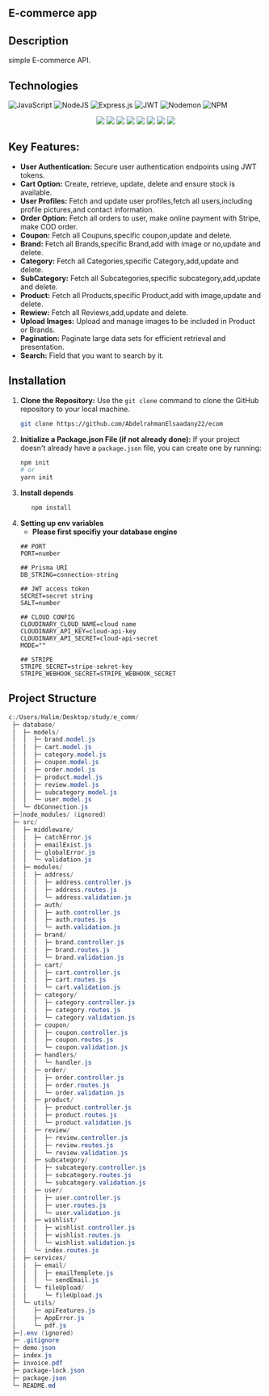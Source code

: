 ## E-commerce app
## Description
   simple E-commerce API.
## Technologies

<div>
    
  ![JavaScript](https://img.shields.io/badge/javascript-%23323330.svg?style=for-the-badge&logo=javascript&logoColor=%23F7DF1E) ![NodeJS](https://img.shields.io/badge/node.js-6DA55F?style=for-the-badge&logo=node.js&logoColor=white) ![Express.js](https://img.shields.io/badge/express.js-%23404d59.svg?style=for-the-badge&logo=express&logoColor=%2361DAFB) ![JWT](https://img.shields.io/badge/JWT-black?style=for-the-badge&logo=JSON%20web%20tokens) ![Nodemon](https://img.shields.io/badge/NODEMON-%23323330.svg?style=for-the-badge&logo=nodemon&logoColor=%BBDEAD) ![NPM](https://img.shields.io/badge/NPM-%23CB3837.svg?style=for-the-badge&logo=npm&logoColor=white)
  <br>
  <center>
  
  <img src="https://camo.githubusercontent.com/2dbe8dc3b8fa5ac59437c9d8c94323ad3f0052d3ff5ac0e9c258ceb5daba76f8/68747470733a2f2f696d672e736869656c64732e696f2f62616467652f31362e332e312d646f74656e762d726564">
  <img src="https://camo.githubusercontent.com/71fe39e1c67b1793f22d11c188a2cdd86438a84e5635b783ed1d1691f8e1c8d2/68747470733a2f2f696d672e736869656c64732e696f2f62616467652f312e34312e302d636c6f7564696e6172792d626c7565">
  <img src="https://camo.githubusercontent.com/a3ff2a5d02a913cdf673537dea66873aecaf58cb8c770f9225e2d2959712ed6b/68747470733a2f2f696d672e736869656c64732e696f2f62616467652f312e342e352d2d6c74732e312d6d756c7465722d726564">
  <img src="https://camo.githubusercontent.com/e098806c441efac8d7c44cbb0cf5000f113dfc54db28d16bbfcbeddc3ba316ed/68747470733a2f2f696d672e736869656c64732e696f2f62616467652f312e31302e302d6d6f7267616e2d726564">
  <img src="https://camo.githubusercontent.com/b9fe7b2faa1b963c1d1b77ee18a4a7689a0d46d18cf38a48ae464f2a03357eba/68747470733a2f2f696d672e736869656c64732e696f2f62616467652f362e392e342d6e6f64656d61696c65722d726564">
  <img src="https://camo.githubusercontent.com/2aa8d320fc8552d10a9f66e1076360d1f0c9ef2ee5adaea034cd13f68ca1efdc/68747470733a2f2f696d672e736869656c64732e696f2f62616467652f352e312e302d6263727970742d726564">
  <img src="https://camo.githubusercontent.com/f73e41f53709208ed3f07c001ccb103454212e26e6d296fa823e02cde579b205/68747470733a2f2f696d672e736869656c64732e696f2f62616467652f312e322e302d657870726573732d2d6173796e632d2d68616e646c65722d726564">
  <img src="https://camo.githubusercontent.com/bdd58addfeff8b18867ab6606b24bd158319885f8c1918ec13c5786259b6c5ab/68747470733a2f2f696d672e736869656c64732e696f2f62616467652f372e302e312d657870726573732d2d76616c696461746f722d726564">

  </center>
</dev>

## **Key Features:**

- **User Authentication:** Secure user authentication endpoints using JWT tokens.
- **Cart Option:** Create, retrieve, update, delete and ensure stock is available.
- **User Profiles:** Fetch and update user profiles,fetch all users,including profile pictures,and contact information.
- **Order Option:** Fetch all orders to user, make online payment with Stripe, make COD order.
- **Coupon:** Fetch all Coupuns,specific coupon,update and delete.
- **Brand:** Fetch all Brands,specific Brand,add with image or no,update and delete.
- **Category:** Fetch all Categories,specific Category,add,update and delete.
- **SubCategory:** Fetch all Subcategories,specific subcategory,add,update and delete.
- **Product:** Fetch all Products,specific Product,add with image,update and delete.
- **Rewiew:** Fetch all Reviews,add,update and delete.
- **Upload Images:** Upload and manage images to be included in Product or Brands.
- **Pagination:** Paginate large data sets for efficient retrieval and presentation.
- **Search:** Field that you want to search by it.

## Installation
1. **Clone the Repository:**
   Use the `git clone` command to clone the GitHub repository to your local machine.
   ```bash
   git clone https://github.com/AbdelrahmanElsaadany22/ecom
2. **Initialize a Package.json File (if not already done):**
   If your project doesn't already have a `package.json` file, you can create one by running:
   ```bash
   npm init
   # or
   yarn init
3. **Install depends**
   ```bash
      npm install
5. **Setting up env variables**<br>
   - **Please first specifiy your database engine**
    ```properties
    ## PORT
    PORT=number 
    
    ## Prisma URI
    DB_STRING=connection-string   
    
    ## JWT access token
    SECRET=secret string
    SALT=number
    
    ## CLOUD CONFIG
    CLOUDINARY_CLOUD_NAME=cloud name
    CLOUDINARY_API_KEY=cloud-api-key
    CLOUDINARY_API_SECRET=cloud-api-secret
    MODE=""

    ## STRIPE
    STRIPE_SECRET=stripe-sekret-key
    STRIPE_WEBHOOK_SECRET=STRIPE_WEBHOOK_SECRET
## Project Structure
 ```powershell
c:/Users/Halim/Desktop/study/e_comm/
  ├─ database/
  │  ├─ models/
  │  │  ├─ brand.model.js
  │  │  ├─ cart.model.js
  │  │  ├─ category.model.js
  │  │  ├─ coupon.model.js
  │  │  ├─ order.model.js
  │  │  ├─ product.model.js
  │  │  ├─ review.model.js
  │  │  ├─ subcategory.model.js
  │  │  └─ user.model.js
  │  └─ dbConnection.js
  ├─]node_modules/ (ignored)
  ├─ src/
  │  ├─ middleware/
  │  │  ├─ catchError.js
  │  │  ├─ emailExist.js
  │  │  ├─ globalError.js
  │  │  └─ validation.js
  │  ├─ modules/
  │  │  ├─ address/
  │  │  │  ├─ address.controller.js
  │  │  │  ├─ address.routes.js
  │  │  │  └─ address.validation.js
  │  │  ├─ auth/
  │  │  │  ├─ auth.controller.js
  │  │  │  ├─ auth.routes.js
  │  │  │  └─ auth.validation.js
  │  │  ├─ brand/
  │  │  │  ├─ brand.controller.js
  │  │  │  ├─ brand.routes.js
  │  │  │  └─ brand.validation.js
  │  │  ├─ cart/
  │  │  │  ├─ cart.controller.js
  │  │  │  ├─ cart.routes.js
  │  │  │  └─ cart.validation.js
  │  │  ├─ category/
  │  │  │  ├─ category.controller.js
  │  │  │  ├─ category.routes.js
  │  │  │  └─ category.validation.js
  │  │  ├─ coupon/
  │  │  │  ├─ coupon.controller.js
  │  │  │  ├─ coupon.routes.js
  │  │  │  └─ coupon.validation.js
  │  │  ├─ handlers/
  │  │  │  └─ handler.js
  │  │  ├─ order/
  │  │  │  ├─ order.controller.js
  │  │  │  ├─ order.routes.js
  │  │  │  └─ order.validation.js
  │  │  ├─ product/
  │  │  │  ├─ product.controller.js
  │  │  │  ├─ product.routes.js
  │  │  │  └─ product.validation.js
  │  │  ├─ review/
  │  │  │  ├─ review.controller.js
  │  │  │  ├─ review.routes.js
  │  │  │  └─ review.validation.js
  │  │  ├─ subcategory/
  │  │  │  ├─ subcategory.controller.js
  │  │  │  ├─ subcategory.routes.js
  │  │  │  └─ subcategory.validation.js
  │  │  ├─ user/
  │  │  │  ├─ user.controller.js
  │  │  │  ├─ user.routes.js
  │  │  │  └─ user.validation.js
  │  │  ├─ wishlist/
  │  │  │  ├─ wishlist.controller.js
  │  │  │  ├─ wishlist.routes.js
  │  │  │  └─ wishlist.validation.js
  │  │  └─ index.routes.js
  │  ├─ services/
  │  │  ├─ email/
  │  │  │  ├─ emailTemplete.js
  │  │  │  └─ sendEmail.js
  │  │  └─ fileUpload/
  │  │     └─ fileUpload.js
  │  └─ utils/
  │     ├─ apiFeatures.js
  │     ├─ AppError.js
  │     └─ pdf.js
  ├─].env (ignored)
  ├─ .gitignore
  ├─ demo.json
  ├─ index.js
  ├─ invoice.pdf
  ├─ package-lock.json
  ├─ package.json
  └─ README.md
```

